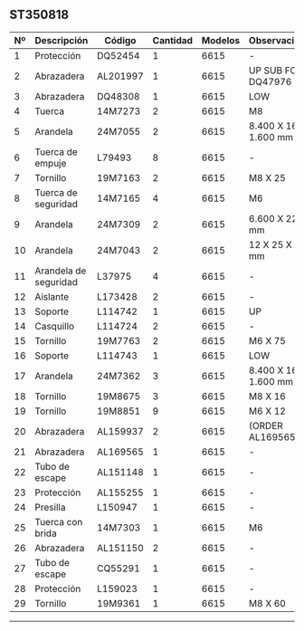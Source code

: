 ## ST350818

| Nº | Descripción | Código | Cantidad | Modelos | Observaciones |
|---|---|---|---|---|---|
| 1 | Protección | DQ52454 | 1 | 6615 | - |
| 2 | Abrazadera | AL201997 | 1 | 6615 | UP SUB FOR DQ47976 |
| 3 | Abrazadera | DQ48308 | 1 | 6615 | LOW |
| 4 | Tuerca | 14M7273 | 2 | 6615 | M8 |
| 5 | Arandela | 24M7055 | 2 | 6615 | 8.400 X 16 X 1.600 mm |
| 6 | Tuerca de empuje | L79493 | 8 | 6615 | - |
| 7 | Tornillo | 19M7163 | 2 | 6615 | M8 X 25 |
| 8 | Tuerca de seguridad | 14M7165 | 4 | 6615 | M6 |
| 9 | Arandela | 24M7309 | 2 | 6615 | 6.600 X 22 X 2 mm |
| 10 | Arandela | 24M7043 | 2 | 6615 | 12 X 25 X 3 mm |
| 11 | Arandela de seguridad | L37975 | 4 | 6615 | - |
| 12 | Aislante | L173428 | 2 | 6615 | - |
| 13 | Soporte | L114742 | 1 | 6615 | UP |
| 14 | Casquillo | L114724 | 2 | 6615 | - |
| 15 | Tornillo | 19M7763 | 2 | 6615 | M6 X 75 |
| 16 | Soporte | L114743 | 1 | 6615 | LOW |
| 17 | Arandela | 24M7362 | 3 | 6615 | 8.400 X 16 X 1.600 mm |
| 18 | Tornillo | 19M8675 | 3 | 6615 | M8 X 16 |
| 19 | Tornillo | 19M8851 | 9 | 6615 | M6 X 12 |
| 20 | Abrazadera | AL159937 | 2 | 6615 | (ORDER AL169565) |
| 21 | Abrazadera | AL169565 | 1 | 6615 | - |
| 22 | Tubo de escape | AL151148 | 1 | 6615 | - |
| 23 | Protección | AL155255 | 1 | 6615 | - |
| 24 | Presilla | L150947 | 1 | 6615 | - |
| 25 | Tuerca con brida | 14M7303 | 1 | 6615 | M6 |
| 26 | Abrazadera | AL151150 | 2 | 6615 | - |
| 27 | Tubo de escape | CQ55291 | 1 | 6615 | - |
| 28 | Protección | L159023 | 1 | 6615 | - |
| 29 | Tornillo | 19M9361 | 1 | 6615 | M8 X 60 |

---

